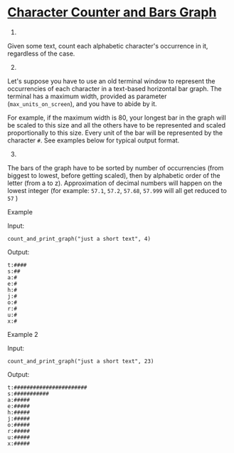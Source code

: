 # [Character Counter and Bars Graph](https://www.codewars.com/kata/5826773bfad36332bf0002f9)

1) 
Given some text, count each alphabetic character's occurrence in it, regardless of the case.


2) 
Let's suppose you have to use an old terminal window to represent the occurrencies of each character in a text-based horizontal bar graph. The terminal has a maximum width, provided as parameter (`max_units_on_screen`), and you have to abide by it. 

For example, if the maximum width is 80, your longest bar in the graph will be scaled to this size and all the others have to be represented and scaled proportionally to this size.
Every unit of the bar will be represented by the character `#`.
See examples below for typical output format.


3) 
The bars of the graph have to be sorted by number of occurrencies (from biggest to lowest, before getting scaled), then by alphabetic order of the letter (from a to z). Approximation of decimal numbers will happen on the lowest integer (for example: `57.1`, `57.2`, `57.68`, `57.999` will all get reduced to `57` )

Example 

Input: 
```
count_and_print_graph("just a short text", 4)
```
Output: 
```
t:####
s:##
a:#
e:#
h:#
j:#
o:#
r:#
u:#
x:#
```

Example 2

Input: 
```
count_and_print_graph("just a short text", 23)
```
Output: 
```
t:#######################
s:###########
a:#####
e:#####
h:#####
j:#####
o:#####
r:#####
u:#####
x:#####
```